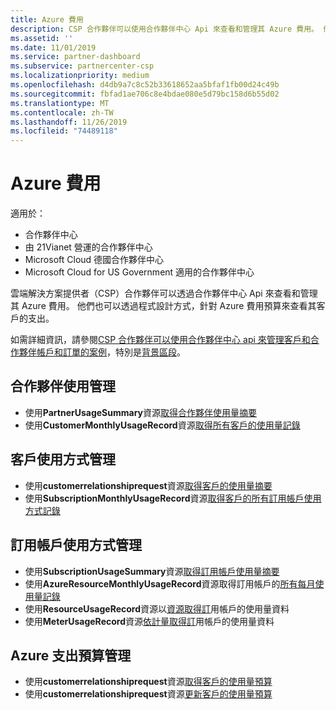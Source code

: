```yaml
---
title: Azure 費用
description: CSP 合作夥伴可以使用合作夥伴中心 Api 來查看和管理其 Azure 費用。 他們也可以透過程式設計方式，針對其預算來查看其客戶的 Azure 費用。
ms.assetid: ''
ms.date: 11/01/2019
ms.service: partner-dashboard
ms.subservice: partnercenter-csp
ms.localizationpriority: medium
ms.openlocfilehash: d4db9a7c8c52b33618652aa5bfaf1fb00d24c49b
ms.sourcegitcommit: fbfad1ae706c8e4bdae080e5d79bc158d6b55d02
ms.translationtype: MT
ms.contentlocale: zh-TW
ms.lasthandoff: 11/26/2019
ms.locfileid: "74489118"
---
```

# <a name="azure-spending"></a>Azure 費用

適用於：

- 合作夥伴中心
- 由 21Vianet 營運的合作夥伴中心
- Microsoft Cloud 德國合作夥伴中心
- Microsoft Cloud for US Government 適用的合作夥伴中心

雲端解決方案提供者（CSP）合作夥伴可以透過合作夥伴中心 Api 來查看和管理其 Azure 費用。 他們也可以透過程式設計方式，針對 Azure 費用預算來查看其客戶的支出。

如需詳細資訊，請參閱[CSP 合作夥伴可以使用合作夥伴中心 api 來管理客戶和合作夥伴帳戶和訂單的案例](scenarios.md)，特別是[背景區段](scenarios.md#background)。

## <a name="partner-usage-management"></a>合作夥伴使用管理

- 使用**PartnerUsageSummary**資源[取得合作夥伴使用量摘要](get-a-partner-usage-summary.md)
- 使用**CustomerMonthlyUsageRecord**資源[取得所有客戶的使用量記錄](get-a-customer-s-usage-records.md)

## <a name="customer-usage-management"></a>客戶使用方式管理

- 使用**customerrelationshiprequest**資源[取得客戶的使用量摘要](get-a-customer-usage-summary.md)
- 使用**SubscriptionMonthlyUsageRecord**資源[取得客戶的所有訂用帳戶使用方式記錄](get-a-customer-subscription-s-usage-records.md)

## <a name="subscription-usage-management"></a>訂用帳戶使用方式管理

- 使用**SubscriptionUsageSummary**資源[取得訂用帳戶使用量摘要](get-a-customer-subscription-usage-summary.md)
- 使用**AzureResourceMonthlyUsageRecord**資源取得訂用帳戶的[所有每月使用量記錄](get-all-monthly-usage-records-for-a-subscription.md)
- 使用**ResourceUsageRecord**資源以[資源取得訂](get-a-customer-subscription-resource-usage-records.md)用帳戶的使用量資料
- 使用**MeterUsageRecord**資源[依計量取得訂](get-a-customer-subscription-meter-usage-records.md)用帳戶的使用量資料

## <a name="azure-spending-budget-management"></a>Azure 支出預算管理

- 使用**customerrelationshiprequest**資源[取得客戶的使用量預算](get-a-customer-s-usage-spending-budget.md)
- 使用**customerrelationshiprequest**資源[更新客戶的使用量預算](update-a-customer-s-usage-spending-budget.md)
